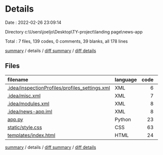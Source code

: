 # Details

Date : 2022-02-26 23:09:14

Directory c:\Users\joeljo\Desktop\TY-project\landing page\news-app

Total : 7 files,  139 codes, 0 comments, 39 blanks, all 178 lines

[summary](results.md) / details / [diff summary](diff.md) / [diff details](diff-details.md)

## Files
| filename | language | code | comment | blank | total |
| :--- | :--- | ---: | ---: | ---: | ---: |
| [.idea/inspectionProfiles/profiles_settings.xml](/.idea/inspectionProfiles/profiles_settings.xml) | XML | 6 | 0 | 0 | 6 |
| [.idea/misc.xml](/.idea/misc.xml) | XML | 7 | 0 | 0 | 7 |
| [.idea/modules.xml](/.idea/modules.xml) | XML | 8 | 0 | 0 | 8 |
| [.idea/news-app.iml](/.idea/news-app.iml) | XML | 8 | 0 | 0 | 8 |
| [app.py](/app.py) | Python | 23 | 0 | 12 | 35 |
| [static/style.css](/static/style.css) | CSS | 63 | 0 | 11 | 74 |
| [templates/index.html](/templates/index.html) | HTML | 24 | 0 | 16 | 40 |

[summary](results.md) / details / [diff summary](diff.md) / [diff details](diff-details.md)